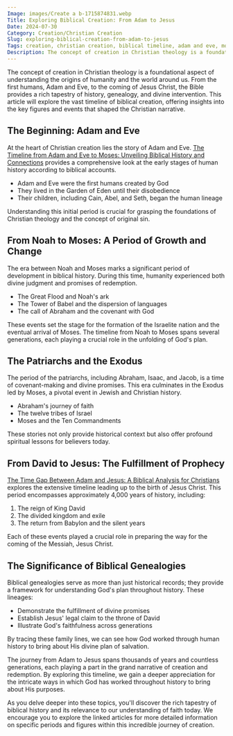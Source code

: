 ```yaml
---
Image: images/Create a b-1715874831.webp
Title: Exploring Biblical Creation: From Adam to Jesus
Date: 2024-07-30
Category: Creation/Christian Creation
Slug: exploring-biblical-creation-from-adam-to-jesus
Tags: creation, christian creation, biblical timeline, adam and eve, moses, jesus, biblical history, pillar
Description: The concept of creation in Christian theology is a foundational aspect of understanding the origins of humanity and the world around us From the first humans Adam and Eve to the coming of Jesus Christ the Bible provides a rich tapestry of history genealogy and divine intervention This article will
---
```





The concept of creation in Christian theology is a foundational aspect of understanding the origins of humanity and the world around us. From the first humans, Adam and Eve, to the coming of Jesus Christ, the Bible provides a rich tapestry of history, genealogy, and divine intervention. This article will explore the vast timeline of biblical creation, offering insights into the key figures and events that shaped the Christian narrative.

## The Beginning: Adam and Eve

At the heart of Christian creation lies the story of Adam and Eve. [The Timeline from Adam and Eve to Moses: Unveiling Biblical History and Connections](/the-timeline-from-adam-and-eve-to-moses-unveiling-biblical-history-and-connections) provides a comprehensive look at the early stages of human history according to biblical accounts. 

- Adam and Eve were the first humans created by God
- They lived in the Garden of Eden until their disobedience
- Their children, including Cain, Abel, and Seth, began the human lineage

Understanding this initial period is crucial for grasping the foundations of Christian theology and the concept of original sin.

## From Noah to Moses: A Period of Growth and Change

The era between Noah and Moses marks a significant period of development in biblical history. During this time, humanity experienced both divine judgment and promises of redemption. 

* The Great Flood and Noah's ark
* The Tower of Babel and the dispersion of languages
* The call of Abraham and the covenant with God

These events set the stage for the formation of the Israelite nation and the eventual arrival of Moses. The timeline from Noah to Moses spans several generations, each playing a crucial role in the unfolding of God's plan.

## The Patriarchs and the Exodus

The period of the patriarchs, including Abraham, Isaac, and Jacob, is a time of covenant-making and divine promises. This era culminates in the Exodus led by Moses, a pivotal event in Jewish and Christian history.

* Abraham's journey of faith
* The twelve tribes of Israel
* Moses and the Ten Commandments

These stories not only provide historical context but also offer profound spiritual lessons for believers today.

## From David to Jesus: The Fulfillment of Prophecy

[The Time Gap Between Adam and Jesus: A Biblical Analysis for Christians](/the-time-gap-between-adam-and-jesus-a-biblical-analysis-for-christians) explores the extensive timeline leading up to the birth of Jesus Christ. This period encompasses approximately 4,000 years of history, including:

1. The reign of King David
2. The divided kingdom and exile
3. The return from Babylon and the silent years

Each of these events played a crucial role in preparing the way for the coming of the Messiah, Jesus Christ.

## The Significance of Biblical Genealogies

Biblical genealogies serve as more than just historical records; they provide a framework for understanding God's plan throughout history. These lineages:

- Demonstrate the fulfillment of divine promises
- Establish Jesus' legal claim to the throne of David
- Illustrate God's faithfulness across generations

By tracing these family lines, we can see how God worked through human history to bring about His divine plan of salvation.



The journey from Adam to Jesus spans thousands of years and countless generations, each playing a part in the grand narrative of creation and redemption. By exploring this timeline, we gain a deeper appreciation for the intricate ways in which God has worked throughout history to bring about His purposes.

As you delve deeper into these topics, you'll discover the rich tapestry of biblical history and its relevance to our understanding of faith today. We encourage you to explore the linked articles for more detailed information on specific periods and figures within this incredible journey of creation.